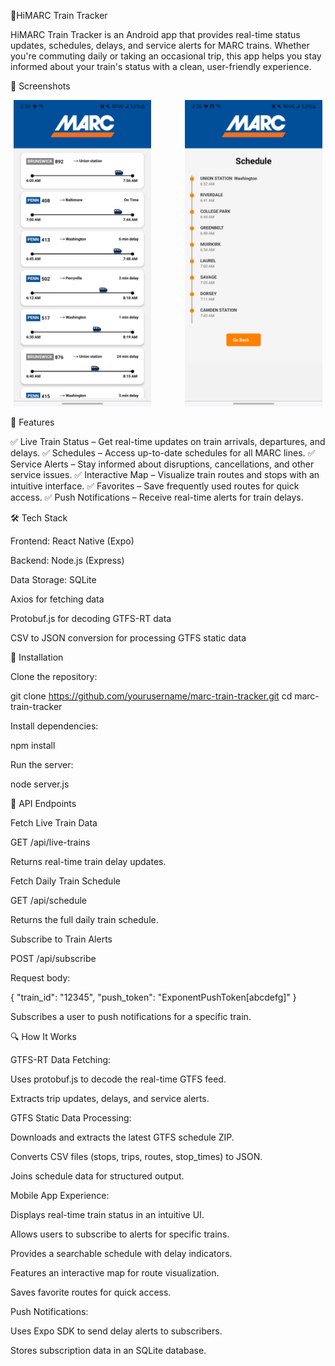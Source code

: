 🚆HiMARC Train Tracker

HiMARC Train Tracker is an Android app that provides real-time status updates, schedules, delays, and service alerts for MARC trains. Whether you're commuting daily or taking an occasional trip, this app helps you stay informed about your train's status with a clean, user-friendly experience.


📸 Screenshots

<p align="center">
  <img src="assets/homepage.jpg" width="220"style="margin-right: 50px;">
  <img src="assets/schedule.jpg" width="220">
</p>

📌 Features

✅ Live Train Status – Get real-time updates on train arrivals, departures, and delays.
✅ Schedules – Access up-to-date schedules for all MARC lines.
✅ Service Alerts – Stay informed about disruptions, cancellations, and other service issues.
✅ Interactive Map – Visualize train routes and stops with an intuitive interface.
✅ Favorites – Save frequently used routes for quick access.
✅ Push Notifications – Receive real-time alerts for train delays.

🛠 Tech Stack

Frontend: React Native (Expo)

Backend: Node.js (Express)

Data Storage: SQLite

Axios for fetching data

Protobuf.js for decoding GTFS-RT data

CSV to JSON conversion for processing GTFS static data

🚀 Installation

Clone the repository:

git clone https://github.com/yourusername/marc-train-tracker.git
cd marc-train-tracker

Install dependencies:

npm install

Run the server:

node server.js

📡 API Endpoints

Fetch Live Train Data

GET /api/live-trains

Returns real-time train delay updates.

Fetch Daily Train Schedule

GET /api/schedule

Returns the full daily train schedule.

Subscribe to Train Alerts

POST /api/subscribe

Request body:

{
  "train_id": "12345",
  "push_token": "ExponentPushToken[abcdefg]"
}

Subscribes a user to push notifications for a specific train.

🔍 How It Works

GTFS-RT Data Fetching:

Uses protobuf.js to decode the real-time GTFS feed.

Extracts trip updates, delays, and service alerts.

GTFS Static Data Processing:

Downloads and extracts the latest GTFS schedule ZIP.

Converts CSV files (stops, trips, routes, stop_times) to JSON.

Joins schedule data for structured output.

Mobile App Experience:

Displays real-time train status in an intuitive UI.

Allows users to subscribe to alerts for specific trains.

Provides a searchable schedule with delay indicators.

Features an interactive map for route visualization.

Saves favorite routes for quick access.

Push Notifications:

Uses Expo SDK to send delay alerts to subscribers.

Stores subscription data in an SQLite database.

